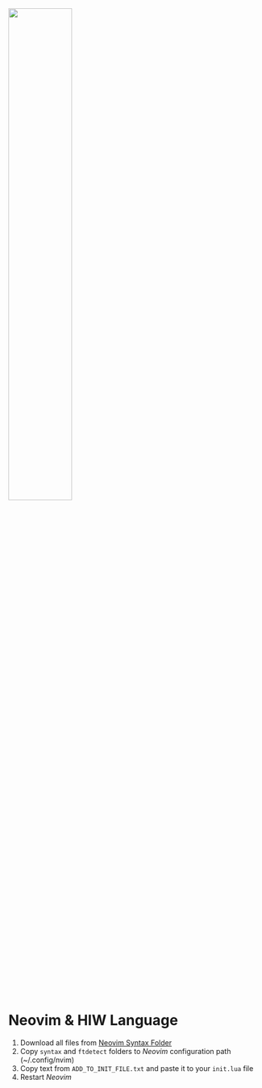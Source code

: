 <div>
  <picture>
    <img src="https://i.imgur.com/g3F7Pk9.png" width="50%" />
  </picture>
</div>

# Neovim & HIW Language
1. Download all files from [Neovim Syntax Folder](https://github.com/mealet/hiw/tree/master/syntax-highlight/neovim)
2. Copy `syntax` and `ftdetect` folders to *Neovim* configuration path (~/.config/nvim)
3. Copy text from `ADD_TO_INIT_FILE.txt` and paste it to your `init.lua` file
4. Restart *Neovim*
